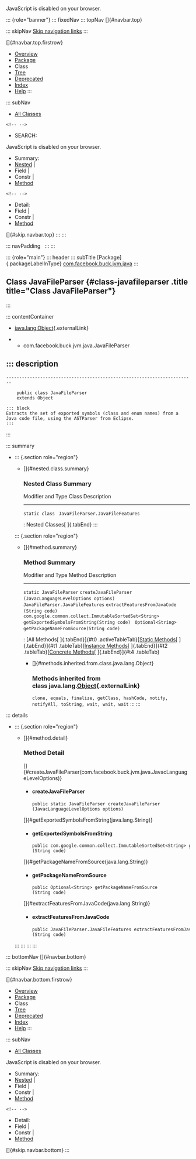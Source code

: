 <div>

JavaScript is disabled on your browser.

</div>

::: {role="banner"}
::: fixedNav
::: topNav
[]{#navbar.top}

::: skipNav
[Skip navigation links](#skip.navbar.top "Skip navigation links")
:::

[]{#navbar.top.firstrow}

-   [Overview](../../../../../index.html)
-   [Package](package-summary.html)
-   Class
-   [Tree](package-tree.html)
-   [Deprecated](../../../../../deprecated-list.html)
-   [Index](../../../../../index-all.html)
-   [Help](../../../../../help-doc.html)
:::

::: subNav
-   [All Classes](../../../../../allclasses.html)

```{=html}
<!-- -->
```
-   SEARCH:

<div>

<div>

JavaScript is disabled on your browser.

</div>

</div>

<div>

-   Summary: 
-   [Nested](#nested.class.summary) \| 
-   Field \| 
-   Constr \| 
-   [Method](#method.summary)

```{=html}
<!-- -->
```
-   Detail: 
-   Field \| 
-   Constr \| 
-   [Method](#method.detail)

</div>

[]{#skip.navbar.top}
:::
:::

::: navPadding
 
:::
:::

::: {role="main"}
::: header
::: subTitle
[Package]{.packageLabelInType} [com.facebook.buck.jvm.java](package-summary.html)
:::

## Class JavaFileParser {#class-javafileparser .title title="Class JavaFileParser"}
:::

::: contentContainer
-   [java.lang.Object](http://docs.oracle.com/javase/7/docs/api/java/lang/Object.html?is-external=true "class or interface in java.lang"){.externalLink}

-   -   com.facebook.buck.jvm.java.JavaFileParser

::: description
-   

    ------------------------------------------------------------------------

        public class JavaFileParser
        extends Object

    ::: block
    Extracts the set of exported symbols (class and enum names) from a
    Java code file, using the ASTParser from Eclipse.
    :::
:::

::: summary
-   ::: {.section role="region"}
    -   []{#nested.class.summary}

        ### Nested Class Summary

          Modifier and Type   Class                               Description
          ------------------- ----------------------------------- -------------
          `static class `     `JavaFileParser.JavaFileFeatures`    

          : Nested Classes[ ]{.tabEnd}
    :::

    ::: {.section role="region"}
    -   []{#method.summary}

        ### Method Summary

          Modifier and Type                                        Method                                                      Description
          -------------------------------------------------------- ----------------------------------------------------------- -------------
          `static JavaFileParser`                                  `createJavaFileParser​(JavacLanguageLevelOptions options)`    
          `JavaFileParser.JavaFileFeatures`                        `extractFeaturesFromJavaCode​(String code)`                   
          `com.google.common.collect.ImmutableSortedSet<String>`   `getExportedSymbolsFromString​(String code)`                  
          `Optional<String>`                                       `getPackageNameFromSource​(String code)`                      

          : [All Methods[ ]{.tabEnd}]{#t0 .activeTableTab}[[Static
          Methods](javascript:show(1);)[ ]{.tabEnd}]{#t1
          .tableTab}[[Instance
          Methods](javascript:show(2);)[ ]{.tabEnd}]{#t2
          .tableTab}[[Concrete
          Methods](javascript:show(8);)[ ]{.tabEnd}]{#t4 .tableTab}

        -   []{#methods.inherited.from.class.java.lang.Object}

            ### Methods inherited from class java.lang.[Object](http://docs.oracle.com/javase/7/docs/api/java/lang/Object.html?is-external=true "class or interface in java.lang"){.externalLink}

            `clone, equals, finalize, getClass, hashCode, notify, notifyAll, toString, wait, wait, wait`
    :::
:::

::: details
-   ::: {.section role="region"}
    -   []{#method.detail}

        ### Method Detail

        []{#createJavaFileParser(com.facebook.buck.jvm.java.JavacLanguageLevelOptions)}

        -   #### createJavaFileParser

            ``` methodSignature
            public static JavaFileParser createJavaFileParser​(JavacLanguageLevelOptions options)
            ```

        []{#getExportedSymbolsFromString(java.lang.String)}

        -   #### getExportedSymbolsFromString

            ``` methodSignature
            public com.google.common.collect.ImmutableSortedSet<String> getExportedSymbolsFromString​(String code)
            ```

        []{#getPackageNameFromSource(java.lang.String)}

        -   #### getPackageNameFromSource

            ``` methodSignature
            public Optional<String> getPackageNameFromSource​(String code)
            ```

        []{#extractFeaturesFromJavaCode(java.lang.String)}

        -   #### extractFeaturesFromJavaCode

            ``` methodSignature
            public JavaFileParser.JavaFileFeatures extractFeaturesFromJavaCode​(String code)
            ```
    :::
:::
:::
:::

::: bottomNav
[]{#navbar.bottom}

::: skipNav
[Skip navigation links](#skip.navbar.bottom "Skip navigation links")
:::

[]{#navbar.bottom.firstrow}

-   [Overview](../../../../../index.html)
-   [Package](package-summary.html)
-   Class
-   [Tree](package-tree.html)
-   [Deprecated](../../../../../deprecated-list.html)
-   [Index](../../../../../index-all.html)
-   [Help](../../../../../help-doc.html)
:::

::: subNav
-   [All Classes](../../../../../allclasses.html)

<div>

<div>

JavaScript is disabled on your browser.

</div>

</div>

<div>

-   Summary: 
-   [Nested](#nested.class.summary) \| 
-   Field \| 
-   Constr \| 
-   [Method](#method.summary)

```{=html}
<!-- -->
```
-   Detail: 
-   Field \| 
-   Constr \| 
-   [Method](#method.detail)

</div>

[]{#skip.navbar.bottom}
:::
